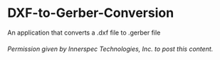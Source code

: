 # DXF-to-Gerber-Conversion
An application that converts a .dxf file to .gerber file

###### Permission given by Innerspec Technologies, Inc. to post this content.
